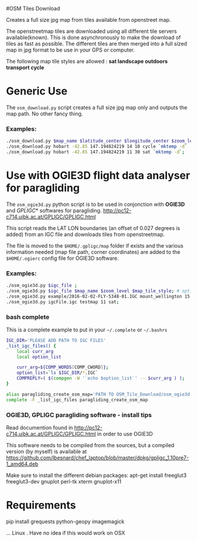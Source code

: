 #OSM Tiles Download

Creates a full size jpg map from tiles available from openstreet map. 

The openstreetmap tiles are downloaded using all different tile servers available(known). This is done asynchronously to make the download of tiles as fast as possible. The different tiles are then merged into a full sized map in jpg format to be use in your GPS or computer.

The following map tile styles are allowed : **sat landscape outdoors transport cycle**

# Generic Use
The ```osm_download.py``` script creates a full size jpg map only and outputs the map path. No other fancy thing.

### Examples:
```bash
./osm_download.py $map_name $latitude_center $longitude_center $zoom_level $distance_in_kms_from_lat_lon_center $map_tile_style $output_dir;
./osm_download.py hobart -42.85 147.194824219 14 10 cycle `mktemp -d` | xargs display;
./osm_download.py hobart -42.85 147.194824219 11 30 sat `mktemp -d`;
```


# Use with OGIE3D flight data analyser for paragliding

The ```osm_ogie3d.py``` python script is to be used in conjonction with **OGIE3D** and *GPLIGC** softwares for paragliding. http://pc12-c714.uibk.ac.at/GPLIGC/GPLIGC.html

This script reads the LAT LON boundaries (an offset of 0.027 degrees is added) from an IGC file and downloads tiles from openstreetmap. 

The file is moved to the ```$HOME/.gpligc/map``` folder if exists and the various information
needed (map file path, corner coordinates) are added to the ```$HOME/.ogierc``` config file for OGIE3D software.

### Examples:
 ```bash
 ./osm_ogie3d.py $igc_file ;
 ./osm_ogie3d.py $igc_file $map_name $zoom_level $map_tile_style; # optional arguments
 ./osm_ogie3d.py example/2016-02-02-FLY-5348-01.IGC mount_wellington 15 outdoors | xargs display;
 ./osm_ogie3d.py igcFile.igc testmap 11 sat;
```

### bash complete
This is a complete example to put in your ```~/.complete``` or ```~/.bashrs```
```bash
IGC_DIR='PLEASE ADD PATH TO IGC FILES'
_list_igc_files() {
    local curr_arg
    local option_list

    curr_arg=${COMP_WORDS[COMP_CWORD]};
    option_list=`ls $IGC_DIR/*.IGC`
    COMPREPLY=( $(compgen -W '`echo $option_list`' -- $curr_arg ) );
}

alias paragliding_create_osm_map='PATH TO OSM_Tile_Download/osm_ogie3d.py'
complete -F _list_igc_files paragliding_create_osm_map
```

### OGIE3D, GPLIGC paragliding software - install tips
Read documention found in http://pc12-c714.uibk.ac.at/GPLIGC/GPLIGC.html in order to use OGIE3D

This software needs to be compiled from the sources, but a compiled version (by myself) is available at https://github.com/lbesnard/chef_laptop/blob/master/dpkg/gpligc_1.10pre7-1_amd64.deb

Make sure to install the different debian packages:
apt-get install freeglut3 freeglut3-dev gnuplot perl-tk xterm gnuplot-x11



# Requirements
pip install grequests
python-geopy
imagemagick

... Linux . Have no idea if this would work on OSX

